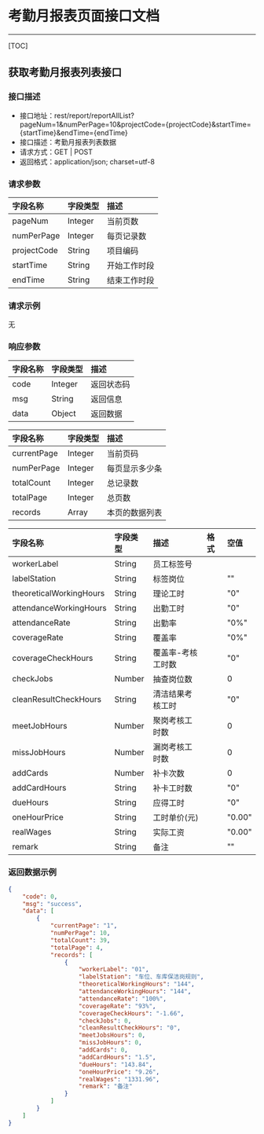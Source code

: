 # 考勤月报表页面接口文档

---

[TOC]


## 获取考勤月报表列表接口

### 接口描述

- 接口地址：rest/report/reportAllList?pageNum=1&numPerPage=10&projectCode={projectCode}&startTime={startTime}&endTime={endTime}
- 接口描述：考勤月报表列表数据
- 请求方式：GET | POST
- 返回格式：application/json; charset=utf-8


### 请求参数

| 字段名称 | 字段类型 | 描述 |
| :-- | :-- | :-- |
| pageNum| Integer | 当前页数 |
| numPerPage| Integer| 每页记录数 |
| projectCode| String| 项目编码 |
| startTime| String| 开始工作时段 |
| endTime| String| 结束工作时段 |

### 请求示例

无

### 响应参数


| 字段名称 | 字段类型 | 描述 |
| :-- | :-- | :-- |
| code | Integer | 返回状态码 |
| msg | String | 返回信息 |
| data | Object | 返回数据 |

| 字段名称 | 字段类型 | 描述 |
| :-- | :-- | :-- |
| currentPage | Integer | 当前页码 |
| numPerPage | Integer | 每页显示多少条 |
| totalCount | Integer | 总记录数 |
| totalPage | Integer | 总页数 |
| records | Array | 本页的数据列表 |

| 字段名称 | 字段类型 | 描述 | 格式 | 空值 |
| :-- | :-- | :-- | :-- | :-- |
| workerLabel | String | 员工标签号 || |
| labelStation | String | 标签岗位 || "" |
| theoreticalWorkingHours | String | 理论工时 || "0" |
| attendanceWorkingHours | String | 出勤工时 || "0" |
| attendanceRate | String | 出勤率 || "0%" |
| coverageRate | String | 覆盖率 || "0%" |
| coverageCheckHours | String | 覆盖率-考核工时数 || "0" |
| checkJobs | Number | 抽查岗位数 || 0 |
| cleanResultCheckHours | String | 清洁结果考核工时 || "0" |
| meetJobHours | Number | 聚岗考核工时数 || 0 |
| missJobHours | Number | 漏岗考核工时数 || 0 |
| addCards | Number | 补卡次数 || 0 |
| addCardHours | String | 补卡工时数 || "0" |
| dueHours | String | 应得工时 || "0" |
| oneHourPrice | String | 工时单价(元) || "0.00" |
| realWages | String | 实际工资 || "0.00" |
| remark | String | 备注 || "" |


### 返回数据示例

```json
{
    "code": 0,
    "msg": "success",
    "data": [
        {
            "currentPage": "1",
            "numPerPage": 10,
            "totalCount": 39,
            "totalPage": 4,
            "records": [
                {
                    "workerLabel": "01",
                    "labelStation": "车位、车库保洁岗规则",
                    "theoreticalWorkingHours": "144",
                    "attendanceWorkingHours": "144",
                    "attendanceRate": "100%",
                    "coverageRate": "93%",
                    "coverageCheckHours": "-1.66",
                    "checkJobs": 0,
                    "cleanResultCheckHours": "0",
                    "meetJobsHours": 0,
                    "missJobHours": 0,
                    "addCards": 0,
                    "addCardHours": "1.5",
                    "dueHours": "143.84",
                    "oneHourPrice": "9.26",
                    "realWages": "1331.96",
                    "remark": "备注"
                }
            ]
        }
    ]
}
```

